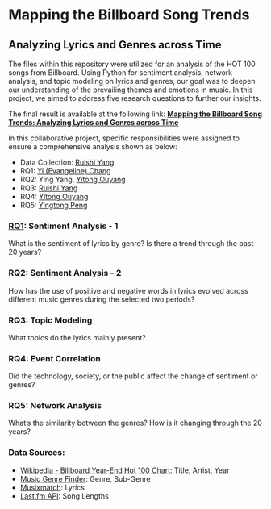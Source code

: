 # Mapping the Billboard Song Trends
## Analyzing Lyrics and Genres across Time

The files within this repository were utilized for an analysis of the HOT 100 songs from Billboard. Using Python for sentiment analysis, network analysis, and topic modeling on lyrics and genres, our goal was to deepen our understanding of the prevailing themes and emotions in music. In this project, we aimed to address five research questions to further our insights.

The final result is available at the following link: **[Mapping the Billboard Song Trends: Analyzing Lyrics and Genres across Time](<Mapping the Billboard Song Trends.pdf>)**

In this collaborative project, specific responsibilities were assigned to ensure a comprehensive analysis shown as below:
- Data Collection: [Ruishi Yang](https://github.com/shishippp223)
- RQ1: [Yi (Evangeline) Chang](https://github.com/Evangeline-Chang)
- RQ2: Ying Yang, [Yitong Ouyang](https://github.com/Yvette0512)
- RQ3: [Ruishi Yang](https://github.com/shishippp223)
- RQ4: [Yitong Ouyang](https://github.com/Yvette0512)
- RQ5: [Yingtong Peng](https://github.com/bulala99)

### [RQ1](RQ1_sentiment_analysis.ipynb): Sentiment Analysis - 1
What is the sentiment of lyrics by genre? Is there a trend through the past 20 years?

### RQ2: Sentiment Analysis - 2
How has the use of positive and negative words in lyrics evolved across different music genres during the selected two periods?

### RQ3: Topic Modeling
What topics do the lyrics mainly present?

### RQ4: Event Correlation
Did the technology, society, or the public affect the change of sentiment or genres?

### RQ5: Network Analysis
What’s the similarity between the genres? How is it changing through the 20 years?

### Data Sources:
- [Wikipedia - Billboard Year-End Hot 100 Chart](https://en.wikipedia.org/wiki/Billboard_Year-End_Hot_100_singles_of_2021): Title, Artist, Year
- [Music Genre Finder](https://www.chosic.com/music-genre-finder/): Genre, Sub-Genre
- [Musixmatch](https://www.musixmatch.com): Lyrics
- [Last.fm API](https://www.last.fm/api): Song Lengths
